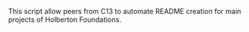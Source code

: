 This script allow peers from C13 to automate README creation for main projects of Holberton Foundations.